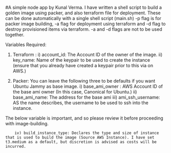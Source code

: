 #A simple node app by Kunal Verma. I have written a shell script to build a golden image using packer, and also terraform file for deployment. These can be done automatically with a single shell script (main.sh) -p flag is for packer image building, -a flag for deployment using terraform and -d flag to destroy provisioned items via terraform. -a and -d flags are not to be used together.

Variables Required:

1. Terraform : 
i) account_id: The Account ID of the owner of the image.
ii) key_name: Name of the keypair to be used to create the instance (ensure that you already have created a keypair prior to this via on AWS.)

2. Packer:
You can leave the following three to be defaults if you want Ubuntu Jammy as base image.
i) base_ami_owner : AWS Account ID of the base ami owner (In this case, Canonical for Ubuntu.)
ii) base_ami_name: The address for the base ami
iii) ami_ssh_username: AS the name describes, the username to be used to ssh into the instance.

The below variable is important, and so please review it before proceeding with image-building.

        iv) build_instance_type: Declares the type and size of instance that is used to build the image (Source AWS Instance). I have set t3.medium as a default, but discretion is advised as costs will be incurred.